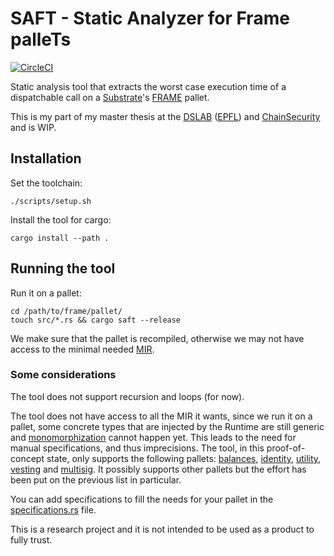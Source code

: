 # SAFT - Static Analyzer for Frame palleTs

[![CircleCI](https://circleci.com/gh/simon-perriard/saft/tree/main.svg?style=svg&circle-token=27290d39fe6dbd7d89a3e614f2727114efa59fff)](https://circleci.com/gh/simon-perriard/saft/tree/main)

Static analysis tool that extracts the worst case execution time of a dispatchable call on a [Substrate](https://docs.substrate.io/v3/getting-started/overview/)'s [FRAME](https://docs.substrate.io/v3/runtime/frame/) pallet.

This is my part of my master thesis at the [DSLAB](https://dslab.epfl.ch/) ([EPFL](https://www.epfl.ch/en/)) and [ChainSecurity](https://chainsecurity.com/) and is WIP.

## Installation

Set the toolchain:
```console
./scripts/setup.sh
```

Install the tool for cargo:
```console
cargo install --path .
```

## Running the tool

Run it on a pallet:
```console
cd /path/to/frame/pallet/
touch src/*.rs && cargo saft --release
```
We make sure that the pallet is recompiled, otherwise we may not have access to the minimal needed [MIR](https://rustc-dev-guide.rust-lang.org/mir/index.html).

### Some considerations

The tool does not support recursion and loops (for now).

The tool does not have access to all the MIR it wants, since we run it on a pallet, some concrete types that are injected by the Runtime are still generic and [monomorphization](https://rustc-dev-guide.rust-lang.org/backend/monomorph.html) cannot happen yet. This leads to the need for manual specifications, and thus imprecisions. The tool, in this proof-of-concept state, only supports the following pallets: [balances](https://github.com/paritytech/substrate/tree/master/frame/balances), [identity](https://github.com/paritytech/substrate/tree/master/frame/identity), [utility](https://github.com/paritytech/substrate/tree/master/frame/utility), [vesting](https://github.com/paritytech/substrate/tree/master/frame/vesting) and [multisig](https://github.com/paritytech/substrate/tree/master/frame/multisig). It possibly supports other pallets but the effort has been put on the previous list in particular.

You can add specifications to fill the needs for your pallet in the [specifications.rs](https://github.com/simon-perriard/saft/blob/symbex/src/analysis/specifications.rs) file.

This is a research project and it is not intended to be used as a product to fully trust.
